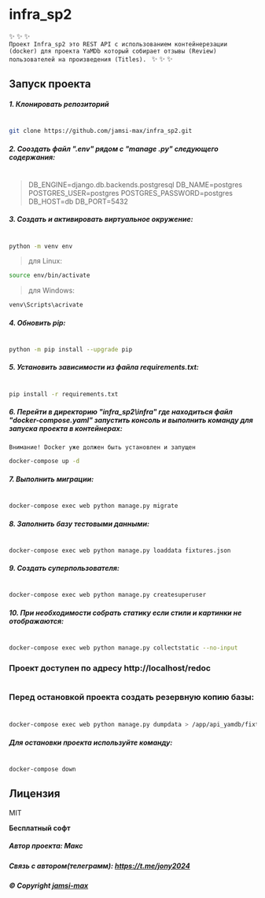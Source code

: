 # infra_sp2
✨  ✨  ✨  
`Проект Infra_sp2 это REST API с использованием контейнерезации (docker) для проекта YaMDb который собирает отзывы (Review) пользователей на произведения (Titles).
`
✨ ✨  ✨  
## **Запуск проекта**
##### 1. Клонировать репозиторий
#
```sh
git clone https://github.com/jamsi-max/infra_sp2.git
```
##### 2. Сооздать файл ".env" рядом с **"manage .py"** следующего содержания:
#
> DB_ENGINE=django.db.backends.postgresql
> DB_NAME=postgres
> POSTGRES_USER=postgres
> POSTGRES_PASSWORD=postgres
> DB_HOST=db
> DB_PORT=5432

##### 3. Cоздать и активировать виртуальное окружение:
#
```sh
python -m venv env
```
> для Linux:
```sh
source env/bin/activate
```
> для Windows:
```sh
venv\Scripts\acrivate
```

##### 4. Обновить pip:
#
```sh
python -m pip install --upgrade pip
```
##### 5. Установить зависимости из файла requirements.txt:
#
```sh
pip install -r requirements.txt
```
##### 6. Перейти в директорию "infra_sp2\infra" где находиться файл **"docker-compose.yaml"** запустить консоль и выполнить команду для запуска проекта в контейнерах:
`Внимание! Docker уже должен быть установлен и запущен`
```sh
docker-compose up -d
```
##### 7. Выполнить миграции:
#
```sh
docker-compose exec web python manage.py migrate
```
##### 8. Заполнить базу тестовыми данными:
#
```sh
docker-compose exec web python manage.py loaddata fixtures.json
```
##### 9. Создать суперпользователя:
#
```sh
docker-compose exec web python manage.py createsuperuser
```
##### 10. При необходимости собрать статику если стили и картинки не отображаются:
#
```sh
docker-compose exec web python manage.py collectstatic --no-input
```

### Проект доступен по адресу http://localhost/redoc
#
### Перед остановкой проекта создать резервную копию базы:
#
```sh
docker-compose exec web python manage.py dumpdata > /app/api_yamdb/fixtures.json
```
##### Для остановки проекта используйте команду:
#
```sh
docker-compose down
```

## Лицензия

MIT

**Бесплатный софт**
##### Автор проекта: Макс
##### Связь с автором(телеграмм): https://t.me/jony2024 
##### © Copyright **[jamsi-max](https://github.com/jamsi-max)**



